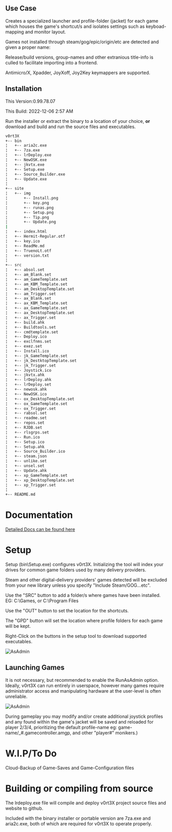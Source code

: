 ## Use Case

Creates a specialized launcher and profile-folder (jacket) for each game which houses the game's shortcut/s and isolates settings such as keyboad-mapping and monitor layout.

Games not installed through steam/gog/epic/origin/etc are detected and given a proper name:

Release/build versions, group-names and other extranious title-info is culled to facilitate importing into a frontend.

Antimicro/X, Xpadder, JoyXoff, Joy2Key keymappers are supported.


## Installation
This Version:0.99.78.07

This Build: 2022-12-06 2:57 AM

Run the installer or extract the binary to a location of your choice, **or** download and build and run the source files and executables.
```sh
v0rt3X
+-- bin
¦   +-- aria2c.exe
¦   +-- 7za.exe
¦   +-- lrDeploy.exe
¦   +-- NewOSK.exe
¦   +-- jkvtx.exe
¦   +-- Setup.exe
¦   +-- Source_Builder.exe
¦   +-- Update.exe
¦
+-- site
¦   +-- img
¦       +-- Install.png
¦       +-- key.png
¦       +-- runas.png
¦       +-- Setup.png
¦       +-- Tip.png
¦       +-- Update.png
|
¦   +-- index.html
¦   +-- Hermit-Regular.otf
¦   +-- key.ico
¦   +-- ReadMe.md
¦   +-- TruenoLt.otf
¦   +-- version.txt
¦
+-- src
¦   +-- absol.set
¦   +-- am_Blank.set
¦   +-- am_GameTemplate.set
¦   +-- am_KBM_Template.set
¦   +-- am_DesktopTemplate.set
¦   +-- am_Trigger.set
¦   +-- ax_Blank.set
¦   +-- ax_KBM_Template.set
¦   +-- ax_GameTemplate.set
¦   +-- ax_DesktopTemplate.set
¦   +-- ax_Trigger.set
¦   +-- build.ahk
¦   +-- Buildtools.set
¦   +-- cmdtemplate.set
¦   +-- Deploy.ico
¦   +-- exclfnms.set
¦   +-- exez.set
¦   +-- Install.ico
¦   +-- jk_GameTemplate.set
¦   +-- jk_DestktopTemplate.set
¦   +-- jk_Trigger.set
¦   +-- Joystick.ico
¦   +-- jkvtx.ahk
¦   +-- lrDeploy.ahk
¦   +-- lrDeploy.set
¦   +-- newosk.ahk
¦   +-- NewOSK.ico
¦   +-- ox_DesktopTemplate.set
¦   +-- ox_GameTemplate.set
¦   +-- ox_Trigger.set
¦   +-- rabsol.set
¦   +-- readme.set
¦   +-- repos.set
¦   +-- RJDB.set
¦   +-- rlsgrps.set
¦   +-- Run.ico
¦   +-- Setup.ico
¦   +-- Setup.ahk
¦   +-- Source_Builder.ico
¦   +-- steam.json
¦   +-- unlike.set
¦   +-- unsel.set
¦   +-- Update.ahk
¦   +-- xp_GameTemplate.set
¦   +-- xp_DesktopTemplate.set
¦   +-- xp_Trigger.set
¦
+-- README.md
```
# Documentation

[Detailed Docs can be found here](https://oldtools.github.io/v0rt3X)

# Setup

Setup (bin\Setup.exe) configures v0rt3X. Initializing the tool will index your drives for common game folders used by many delivery providers.

Steam and other digital-delivery providers' games detected will be excluded from your new library unless you specify "Include Steam/GOG...etc".

Use the "SRC" button to add a folder/s where games have been installed. EG: C:\Games, or C:\Program Files

Use the "OUT" button to set the location for the shortcuts.

The "GPD" button will set the location where profile folders for each game will be kept.

Right-Click on the buttons in the setup tool to download supported executables.

![AsAdmin](https://oldtools.github.io/v0rt3X/img/Setup.png)

## Launching Games

It is not necessary, but recommended to enable the RunAsAdmin option.
Ideally, v0rt3X can run entirely in userspace, however many games require administrator access and manipulating hardware at the user-level is often unreliable.

![AsAdmin](https://oldtools.github.io/v0rt3X/runas.png)

During gameplay you may modify and/or create additional joystick profiles and any found within the game's jacket will be saved and reloaded for player 2/3/4, prioritizing the default profile-name eg: game-name/_#.gamecontroller.amgp, and other "player#" monikers.)

# W.I.P/To Do

Cloud-Backup of Game-Saves and Game-Configuration files


# Building or compiling from source

The lrdeploy.exe file will compile and deploy v0rt3X project source files and website to github.

Included with the binary installer or portable version are 7za.exe and aria2c.exe, both of which are required for v0rt3X to operate properly.
